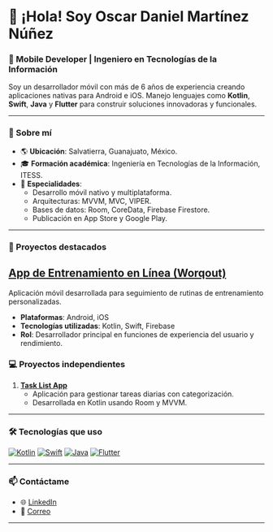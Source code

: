 # 👋 ¡Hola! Soy Oscar Daniel Martínez Núñez  

### 🚀 Mobile Developer | Ingeniero en Tecnologías de la Información  
Soy un desarrollador móvil con más de 6 años de experiencia creando aplicaciones nativas para Android e iOS. Manejo lenguajes como **Kotlin**, **Swift**, **Java** y **Flutter** para construir soluciones innovadoras y funcionales.  

---

### 📌 Sobre mí  
- 🌎 **Ubicación**: Salvatierra, Guanajuato, México.  
- 🎓 **Formación académica**: Ingeniería en Tecnologías de la Información, ITESS.  
- 🌟 **Especialidades**:  
  - Desarrollo móvil nativo y multiplataforma.  
  - Arquitecturas: MVVM, MVC, VIPER.
  - Bases de datos: Room, CoreData, Firebase Firestore.
  - Publicación en App Store y Google Play. 
  

---
### 💼 Proyectos destacados  

## [App de Entrenamiento en Línea (Worqout)](https://play.google.com/store/apps/details?id=com.worqout&hl=es)  
Aplicación móvil desarrollada para seguimiento de rutinas de entrenamiento personalizadas.  

- **Plataformas**: Android, iOS  
- **Tecnologías utilizadas**: Kotlin, Swift, Firebase  
- **Rol**: Desarrollador principal en funciones de experiencia del usuario y rendimiento.


### 💻 Proyectos independientes  

1. **[Task List App](https://github.com/DMNOscar/MyTaskList)**  
   - Aplicación para gestionar tareas diarias con categorización.  
   - Desarrollada en Kotlin usando Room y MVVM.

---

### 🛠️ Tecnologías que uso
[![Kotlin](https://img.shields.io/badge/Kotlin-%230095D5.svg?style=for-the-badge&logo=kotlin&logoColor=white)](https://kotlinlang.org)
[![Swift](https://img.shields.io/badge/Swift-%23FA7343.svg?style=for-the-badge&logo=swift&logoColor=white)](https://developer.apple.com/swift/)
[![Java](https://img.shields.io/badge/Java-%23ED8B00.svg?style=for-the-badge&logo=java&logoColor=white)](https://www.java.com/)
[![Flutter](https://img.shields.io/badge/Flutter-%2302569B.svg?style=for-the-badge&logo=flutter&logoColor=white)](https://flutter.dev)

---

### 📫 Contáctame
- 🌐 [LinkedIn](https://www.linkedin.com/in/oscardanielmn)
- 📧 [Correo](mailto:oscardanielmn@gmail.com)

---
